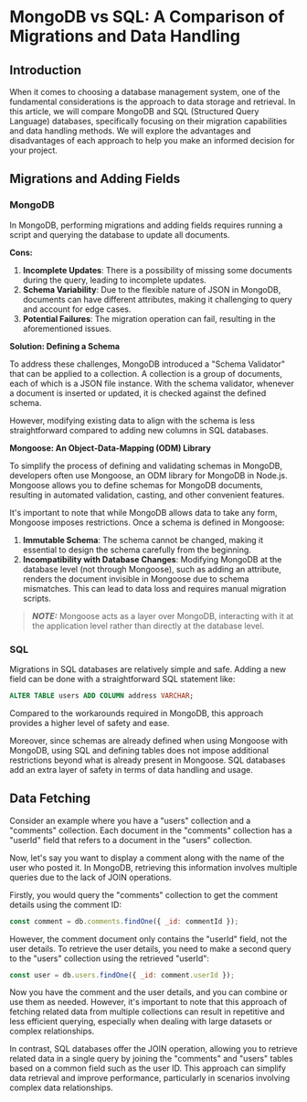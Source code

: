 # MongoDB vs SQL: A Comparison of Migrations and Data Handling

## Introduction

When it comes to choosing a database management system, one of the fundamental considerations is the approach to data storage and retrieval. In this article, we will compare MongoDB and SQL (Structured Query Language) databases, specifically focusing on their migration capabilities and data handling methods. We will explore the advantages and disadvantages of each approach to help you make an informed decision for your project.

## Migrations and Adding Fields

### MongoDB

In MongoDB, performing migrations and adding fields requires running a script and querying the database to update all documents.

**Cons:**
1. **Incomplete Updates**: There is a possibility of missing some documents during the query, leading to incomplete updates.
2. **Schema Variability**: Due to the flexible nature of JSON in MongoDB, documents can have different attributes, making it challenging to query and account for edge cases.
3. **Potential Failures**: The migration operation can fail, resulting in the aforementioned issues.

**Solution: Defining a Schema**

To address these challenges, MongoDB introduced a "Schema Validator" that can be applied to a collection. A collection is a group of documents, each of which is a JSON file instance. With the schema validator, whenever a document is inserted or updated, it is checked against the defined schema.

However, modifying existing data to align with the schema is less straightforward compared to adding new columns in SQL databases.

**Mongoose: An Object-Data-Mapping (ODM) Library**

To simplify the process of defining and validating schemas in MongoDB, developers often use Mongoose, an ODM library for MongoDB in Node.js. Mongoose allows you to define schemas for MongoDB documents, resulting in automated validation, casting, and other convenient features.

It's important to note that while MongoDB allows data to take any form, Mongoose imposes restrictions. Once a schema is defined in Mongoose:

1. **Immutable Schema**: The schema cannot be changed, making it essential to design the schema carefully from the beginning.
2. **Incompatibility with Database Changes**: Modifying MongoDB at the database level (not through Mongoose), such as adding an attribute, renders the document invisible in Mongoose due to schema mismatches. This can lead to data loss and requires manual migration scripts.

> **_NOTE:_** Mongoose acts as a layer over MongoDB, interacting with it at the application level rather than directly at the database level.

### SQL

Migrations in SQL databases are relatively simple and safe. Adding a new field can be done with a straightforward SQL statement like:

```sql
ALTER TABLE users ADD COLUMN address VARCHAR;
```
Compared to the workarounds required in MongoDB, this approach provides a higher level of safety and ease.

Moreover, since schemas are already defined when using Mongoose with MongoDB, using SQL and defining tables does not impose additional restrictions beyond what is already present in Mongoose. SQL databases add an extra layer of safety in terms of data handling and usage.

## Data Fetching

Consider an example where you have a "users" collection and a "comments" collection. Each document in the "comments" collection has a "userId" field that refers to a document in the "users" collection.

Now, let's say you want to display a comment along with the name of the user who posted it. In MongoDB, retrieving this information involves multiple queries due to the lack of JOIN operations.

Firstly, you would query the "comments" collection to get the comment details using the comment ID:

```javascript
const comment = db.comments.findOne({ _id: commentId });
```

However, the comment document only contains the "userId" field, not the user details. To retrieve the user details, you need to make a second query to the "users" collection using the retrieved "userId":

```javascript
const user = db.users.findOne({ _id: comment.userId });
```

Now you have the comment and the user details, and you can combine or use them as needed. However, it's important to note that this approach of fetching related data from multiple collections can result in repetitive and less efficient querying, especially when dealing with large datasets or complex relationships.

In contrast, SQL databases offer the JOIN operation, allowing you to retrieve related data in a single query by joining the "comments" and "users" tables based on a common field such as the user ID. This approach can simplify data retrieval and improve performance, particularly in scenarios involving complex data relationships.
